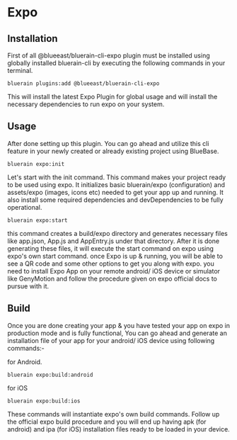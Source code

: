 # Expo

## Installation

First of all @blueeast/bluerain-cli-expo plugin must be installed using globally installed bluerain-cli by executing the following commands in your terminal.

```
bluerain plugins:add @blueeast/bluerain-cli-expo
```

This will install the latest Expo Plugin for global usage and will install the necessary dependencies to run expo on your system.

## Usage

After done setting up this plugin. You can go ahead and utilize this cli feature in your newly created or already existing project using BlueBase.

```
bluerain expo:init
```

Let's start with the init command. This command makes your project ready to be used using expo. It initializes basic bluerain/expo (configuration) and assets/expo (images, icons etc) needed to get your app up and running. It also install some required dependencies and devDependencies to be fully operational.

```
bluerain expo:start
```

this command creates a build/expo directory and generates necessary files like app.json, App.js and AppEntry.js under that directory. After it is done generating these files, it will execute the start command on expo using expo's own start command. once Expo is up & running, you will be able to see a QR code and some other options to get you along with expo. you need to install Expo App on your remote android/ iOS device or simulator like GenyMotion and follow the procedure given on expo official docs to pursue with it.

## Build

Once you are done creating your app & you have tested your app on expo in production mode and is fully functional, You can go ahead and generate an installation file of your app for your android/ iOS device using following commands:-

for Android.

```
bluerain expo:build:android
```

for iOS

```
bluerain expo:build:ios
```

These commands will instantiate expo's own build commands. Follow up the official expo build procedure and you will end up having apk (for android) and ipa (for iOS) installation files ready to be loaded in your device.
